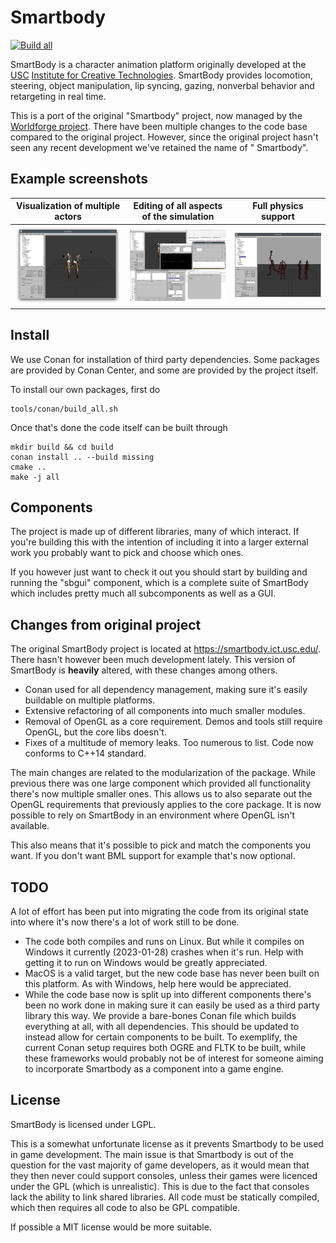 # Smartbody

[![Build all](https://github.com/worldforge/smartbody/actions/workflows/cmake.yml/badge.svg)](https://github.com/worldforge/smartbody/actions/workflows/cmake.yml)

SmartBody is a character animation platform originally developed at
the [USC](http://usc.edu/) [Institute for Creative Technologies](http://ict.usc.edu/).
SmartBody provides locomotion, steering, object manipulation, lip syncing, gazing, nonverbal behavior and retargeting in
real time.

This is a port of the original "Smartbody" project, now managed by
the [Worldforge project](https://www.worldforge.org/). There have been multiple changes to the code base compared to the
original project. However, since the original project hasn't seen any recent development we've retained the name of "
Smartbody".

## Example screenshots

| Visualization of multiple actors        | Editing of all aspects of the simulation | Full physics support              |
|-----------------------------------------|------------------------------------------|-----------------------------------|
| ![](docs/screenshots/scene_example.png) | ![](docs/screenshots/editors.png)        | ![](docs/screenshots/physics.png) |

## Install

We use Conan for installation of third party dependencies. Some packages are provided by Conan Center, and some are
provided by the project itself.

To install our own packages, first do

```shell
tools/conan/build_all.sh
```

Once that's done the code itself can be built through

```shell
mkdir build && cd build
conan install .. --build missing
cmake ..
make -j all
```

## Components

The project is made up of different libraries, many of which interact. If you're building this with the
intention of including it into a larger external work you probably want to pick and choose which ones.

If you however just want to check it out you should start by building and running the "sbgui" component, which is a
complete suite of SmartBody which includes pretty much all subcomponents as well as a GUI.

## Changes from original project

The original SmartBody project is located at https://smartbody.ict.usc.edu/. There hasn't however been much development
lately. This version of SmartBody is __heavily__ altered, with these changes among others.

* Conan used for all dependency management, making sure it's easily buildable on multiple platforms.
* Extensive refactoring of all components into much smaller modules.
* Removal of OpenGL as a core requirement. Demos and tools still require OpenGL, but the core libs doesn't.
* Fixes of a multitude of memory leaks. Too numerous to list. Code now conforms to C++14 standard.

The main changes are related to the modularization of the package. While previous there was one large component which
provided all functionality there's now multiple smaller ones. This allows us to also separate out the OpenGL
requirements
that previously applies to the core package. It is now possible to rely on SmartBody in an environment where OpenGL
isn't available.

This also means that it's possible to pick and match the components you want. If you don't want BML support for example
that's now optional.

## TODO

A lot of effort has been put into migrating the code from its original state into where it's now there's a lot of work
still to be done.

* The code both compiles and runs on Linux. But while it compiles on Windows it currently (2023-01-28) crashes when it's
  run. Help with getting it to run on Windows would be greatly appreciated.
* MacOS is a valid target, but the new code base has never been built on this platform. As with Windows, help here would
  be appreciated.
* While the code base now is split up into different components there's been no work done in making sure it can easily
  be used as a third party library this way. We provide a bare-bones Conan file which builds everything at all, with all
  dependencies. This should be updated to instead allow for certain components to be built. To exemplify, the current
  Conan setup requires both OGRE and FLTK to be built, while these frameworks would probably not be of interest for
  someone aiming to incorporate Smartbody as a component into a game engine.

## License

SmartBody is licensed under LGPL.

This is a somewhat unfortunate license as it prevents Smartbody to be used in game development. The main issue is that
Smartbody is out of the question for the vast majority of game developers, as it would mean that they then never could
support consoles, unless their games were licenced under the GPL (which is unrealistic).
This is due to the fact that consoles lack the ability to link shared libraries. All code must be statically compiled,
which then requires all code to also be GPL compatible.

If possible a MIT license would be more suitable.
